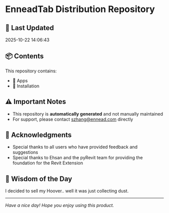 # EnneadTab Distribution Repository

## 📅 Last Updated
2025-10-22 14:06:43



## 📦 Contents
This repository contains:
- 📂 Apps
- 📂 Installation

## ⚠️ Important Notes
- This repository is **automatically generated** and not manually maintained
- For support, please contact szhang@ennead.com directly

## 🙏 Acknowledgments
- Special thanks to all users who have provided feedback and suggestions
- Special thanks to Ehsan and the pyRevit team for providing the foundation for the Revit Extension

## 💭 Wisdom of the Day
I decided to sell my Hoover.. well it was just collecting dust.

---
*Have a nice day! Hope you enjoy using this product.*
